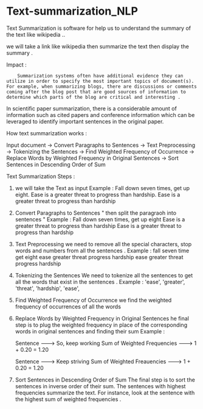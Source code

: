 # Text-summarization_NLP
Text Summarization is software for help us to understand the summary of the text like wikipedia ..

we will take a link like wikipedia then summarize the text then display the summary .

Impact :

        Summarization systems often have additional evidence they can utilize in order to specify the most important topics of document(s). For example, when summarizing blogs, there are discussions or comments coming after the blog post that are good sources of information to determine which parts of the blog are critical and interesting .
In scientific paper summarization, there is a considerable amount of information such as cited papers and conference information which can be leveraged to identify important sentences in the original paper.



How text summarization works :

Input document → Convert Paragraphs to Sentences → Text Preprocessing → Tokenizing the Sentences → Find Weighted Frequency of                 Occurrence     →  Replace Words by Weighted Frequency in Original Sentences → Sort Sentences in Descending Order of Sum


Text Summarization Steps :
1) we will take the Text as input
   Example :
   Fall down seven times, get up eight. Ease is a greater threat to progress than hardship. Ease is a greater threat to progress        than hardship


2) Convert Paragraphs to Sentences " then split the paragraoh into sentences "
   Example :
   Fall down seven times, get up eight
   Ease is a greater threat to progress than hardship 
   Ease is a greater threat to progress than hardship 
   
3) Text Preprocessing
   we need to remove all the special characters, stop words and numbers from all the sentences .
   Example :
   fall seven time get eight
   ease greater threat progress hardship
   ease greater threat progress hardship 
   
4) Tokenizing the Sentences
   We need to tokenize all the sentences to get all the words that exist in the sentences .
   Example :
   'ease', 'greater', 'threat', 'hardship', 'ease',
 
 
 5) Find Weighted Frequency of Occurrence
    we find the weighted frequency of occurrences of all the words
    
 6) Replace Words by Weighted Frequency in Original Sentences 
    he final step is to plug the weighted frequency in place of the corresponding words in original sentences and finding their sum
    Example :
    
    Sentence 	                     --->                         So, keep working
    Sum of Weighted Frequencies    --->                         1 + 0.20 = 1.20 
 	
    Sentence                       --->                          Keep striving 
    Sum of Weighted Freauencies    --->                          1 + 0.20 = 1.20 
 
  7) Sort Sentences in Descending Order of Sum
     The final step is to sort the sentences in inverse order of their sum. The sentences with highest frequencies summarize the   text. For instance, look at the sentence with the highest sum of weighted frequencies .
     
     
     
